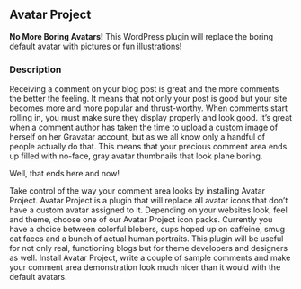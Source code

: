 ## Avatar Project
**No More Boring Avatars!** This WordPress plugin will replace the boring default avatar with pictures or fun illustrations!

### Description
Receiving a comment on your blog post is great and the more comments the better the feeling. It means that not only your post is good but your site becomes more and more popular and thrust-worthy. When comments start rolling in, you must make sure they display properly and look good. It’s great when a comment author has taken the time to upload a custom image of herself on her Gravatar account, but as we all know only a handful of people actually do that. This means that your precious comment area ends up filled with no-face, gray avatar thumbnails that look plane boring.

Well, that ends here and now!

Take control of the way your comment area looks by installing Avatar Project. Avatar Project is a plugin that will replace all avatar icons that don’t have a custom avatar assigned to it. Depending on your websites look, feel and theme, choose one of our Avatar Project icon packs. Currently you have a choice between colorful blobers, cups hoped up on caffeine, smug cat faces and a bunch of actual human portraits.
This plugin will be useful for not only real, functioning blogs but for theme developers and designers as well. Install Avatar Project, write a couple of sample comments and make your comment area demonstration look much nicer than it would with the default avatars.
